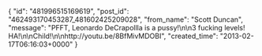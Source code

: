  {
   "id": "481996515169619",
   "post_id": "462493170453287_481602425209028",
   "from_name": "Scott Duncan",
   "message": "PFFT, Leonardo DeCrapollla is a pussy!\n\n3 fucking levels! HA!\n\nChild!\n\nhttp://youtu.be/8BfMivMDOBI",
   "created_time": "2013-02-17T06:16:03+0000"
 }

